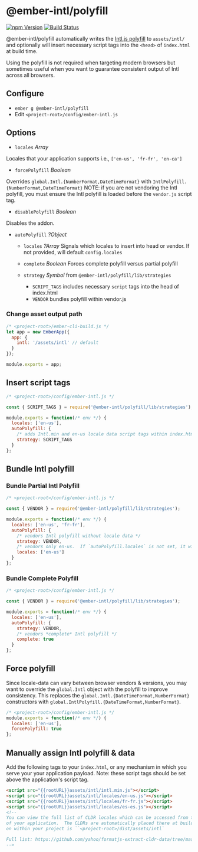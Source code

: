 # @ember-intl/polyfill

[![npm Version][npm-badge]][npm]
[![Build Status][travis-badge]][travis]

@ember-intl/polyfill automatically writes the [Intl.js polyfill](https://github.com/andyearnshaw/Intl.js/) to `assets/intl/` and optionally will insert necessary script tags into the `<head>` of `index.html` at build time.

Using the polyfill is not required when targeting modern browsers but sometimes useful when you want to guarantee consistent output of Intl across all browsers.

## Configure

* `ember g @ember-intl/polyfill`
* Edit `<project-root>/config/ember-intl.js`

## Options
* `locales` *Array*

Locales that your application supports i.e., `['en-us', 'fr-fr', 'en-ca']`

* `forcePolyfill` *Boolean*

Overrides `global.Intl.{NumberFormat,DateTimeFormat}` with `IntlPolyfill.{NumberFormat,DateTimeFormat}`
NOTE: if you are not vendoring the Intl polyfill, you must ensure the Intl polyfill is loaded before the `vendor.js` script tag.

* `disablePolyfill` *Boolean*

Disables the addon.

* `autoPolyfill` *?Object*
  * `locales` *?Array*
  Signals which locales to insert into head or vendor.  If not provided, will default `config.locales`
  
  * `complete` *Boolean*
  Forces complete polyfill versus partial polyfill
  
  * `strategy` *Symbol* from `@ember-intl/polyfill/lib/strategies`
    * `SCRIPT_TAGS` includes necessary `script` tags into the head of index.html
    * `VENDOR` bundles polyfill within vendor.js

### Change asset output path

```js
/* <project-root>/ember-cli-build.js */
let app = new EmberApp({
  app: {
    intl: '/assets/intl' // default
  }
});

module.exports = app;
```

## Insert script tags

```js
/* <project-root>/config/ember-intl.js */

const { SCRIPT_TAGS } = require('@ember-intl/polyfill/lib/strategies');

module.exports = function(/* env */) {
  locales: ['en-us'],
  autoPolyfill: {
    /* adds Intl.min and en-us locale data script tags within index.html's head */
    strategy: SCRIPT_TAGS
  }
};
```

## Bundle Intl polyfill

### Bundle Partial Intl Polyfill

```js
/* <project-root>/config/ember-intl.js */

const { VENDOR } = require('@ember-intl/polyfill/lib/strategies');

module.exports = function(/* env */) {
  locales: ['en-us', 'fr-fr'],
  autoPolyfill: {
    /* vendors Intl polyfill without locale data */
    strategy: VENDOR,
    /* vendors only en-us.  If `autoPolyfill.locales` is not set, it will use `config.locales` (en-us, fr-fr) */
    locales: ['en-us']
  }
};
```

### Bundle Complete Polyfill

```js
/* <project-root>/config/ember-intl.js */

const { VENDOR } = require('@ember-intl/polyfill/lib/strategies');

module.exports = function(/* env */) {
  locales: ['en-us'],
  autoPolyfill: {
    strategy: VENDOR,
    /* vendors *complete* Intl polyfill */
    complete: true
  }
};
```

## Force polyfill

Since locale-data can vary between browser vendors & versions, you may want to override the `global.Intl` object with the polyfill to improve consistency.  This replaces the `global.Intl.{DateTimeFormat,NumberFormat}` constructors with `global.IntlPolyfill.{DateTimeFormat,NumberFormat}`.

```js
/* <project-root>/config/ember-intl.js */
module.exports = function(/* env */) {
  locales: ['en-us'],
  forcePolyfill: true
};
```

## Manually assign Intl polyfill & data

Add the following tags to your `index.html`, or any mechanism in which you serve
your your application payload.  Note: these script tags should be set above
the application's script tag.

```html
<script src="{{rootURL}}assets/intl/intl.min.js"></script>
<script src="{{rootURL}}assets/intl/locales/en-us.js"></script>
<script src="{{rootURL}}assets/intl/locales/fr-fr.js"></script>
<script src="{{rootURL}}assets/intl/locales/es-es.js"></script>
<!--
You can view the full list of CLDR locales which can be accessed from the `/assets/intl` folder
of your application.  The CLDRs are automatically placed there at build time.  Typically this folder
on within your project is ``<project-root>/dist/assets/intl`

Full list: https://github.com/yahoo/formatjs-extract-cldr-data/tree/master/data/main
-->
```

[npm]: https://www.npmjs.org/package/@ember-intl/polyfill
[npm-badge]: https://img.shields.io/npm/v/@ember-intl/polyfill.svg?style=flat-square
[travis]: https://travis-ci.org/ember-intl/polyfill
[travis-badge]: https://travis-ci.org/ember-intl/polyfill.svg?branch=master
